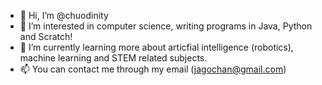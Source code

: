 - 👋 Hi, I’m @chuodinity
- 👀 I’m interested in computer science, writing programs in Java, Python and Scratch!
- 🌱 I’m currently learning more about articfial intelligence (robotics), machine learning and STEM related subjects.
- 📫 You can contact me through my email (jagochan@gmail.com)

<!---
chuodinity/chuodinity is a ✨ special ✨ repository because its `README.md` (this file) appears on your GitHub profile.
You can click the Preview link to take a look at your changes.
--->
